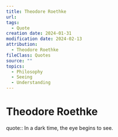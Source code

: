 ```yaml
---
title: Theodore Roethke
url: 
tags:
  - Quote
creation date: 2024-01-31
modification date: 2024-02-13
attribution:
  - Theodore Roethke
fileClass: Quotes
source: ""
topics:
  - Philosophy
  - Seeing
  - Understanding
---
```


# Theodore Roethke

quote:: In a dark time, the eye begins to see.
